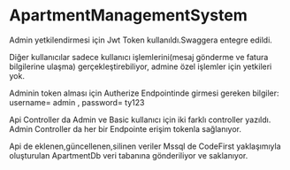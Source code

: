 # ApartmentManagementSystem
Admin yetkilendirmesi için Jwt Token kullanıldı.Swaggera entegre edildi.

Diğer kullanıcılar sadece kullanıcı işlemlerini(mesaj gönderme ve fatura bilgilerine ulaşma) gerçekleştirebiliyor, admine özel işlemler için yetkileri yok.

Adminin token alması için Autherize Endpointinde girmesi gereken bilgiler: username= admin , password= ty123

Api Controller da Admin ve Basic kullanıcı için iki farklı controller yazıldı. Admin Controller da her bir Endpointe erişim tokenla sağlanıyor.

Api de eklenen,güncellenen,silinen veriler Mssql de CodeFirst yaklaşımıyla oluşturulan ApartmentDb veri tabanına gönderiliyor ve saklanıyor.
